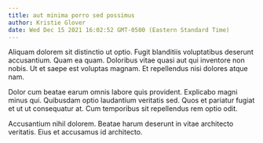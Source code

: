 ```yaml
---
title: aut minima porro sed possimus
author: Kristie Glover
date: Wed Dec 15 2021 16:02:52 GMT-0500 (Eastern Standard Time)
---
```

Aliquam dolorem sit distinctio ut optio. Fugit blanditiis voluptatibus deserunt accusantium. Quam ea quam. Doloribus vitae quasi aut qui inventore non nobis. Ut et saepe est voluptas magnam. Et repellendus nisi dolores atque nam.

 Dolor cum beatae earum omnis labore quis provident. Explicabo magni minus qui. Quibusdam optio laudantium veritatis sed. Quos et pariatur fugiat et ut ut consequatur at. Cum temporibus sit repellendus rem optio odit.

 Accusantium nihil dolorem. Beatae harum deserunt in vitae architecto veritatis. Eius et accusamus id architecto.